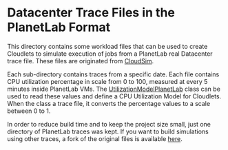 # Datacenter Trace Files in the PlanetLab Format

This directory contains some workload files that can be used to create Cloudlets to simulate execution of jobs 
from a PlanetLab real Datacenter trace file.
These files are originated from [CloudSim](http://cloudbus.org/cloudsim).

Each sub-directory contains traces from a specific date. 
Each file contains CPU utilization percentage in scale from 0 to 100, 
measured at every 5 minutes inside PlanetLab VMs.
The [UtilizationModelPlanetLab](cloudsim-plus/src/main/java/org/cloudbus/cloudsim/utilizationmodels/UtilizationModelPlanetLab.java) 
class can be used to read these values and define a CPU Utilization Model for Cloudlets.
When the class a trace file, it converts the percentage values to a scale between 0 to 1.

In order to reduce build time and to keep the project size small, just one directory of PlanetLab traces was kept.
If you want to build simulations using other traces, a fork of the original files is available 
[here](https://github.com/manoelcampos/planetlab-workload-traces).